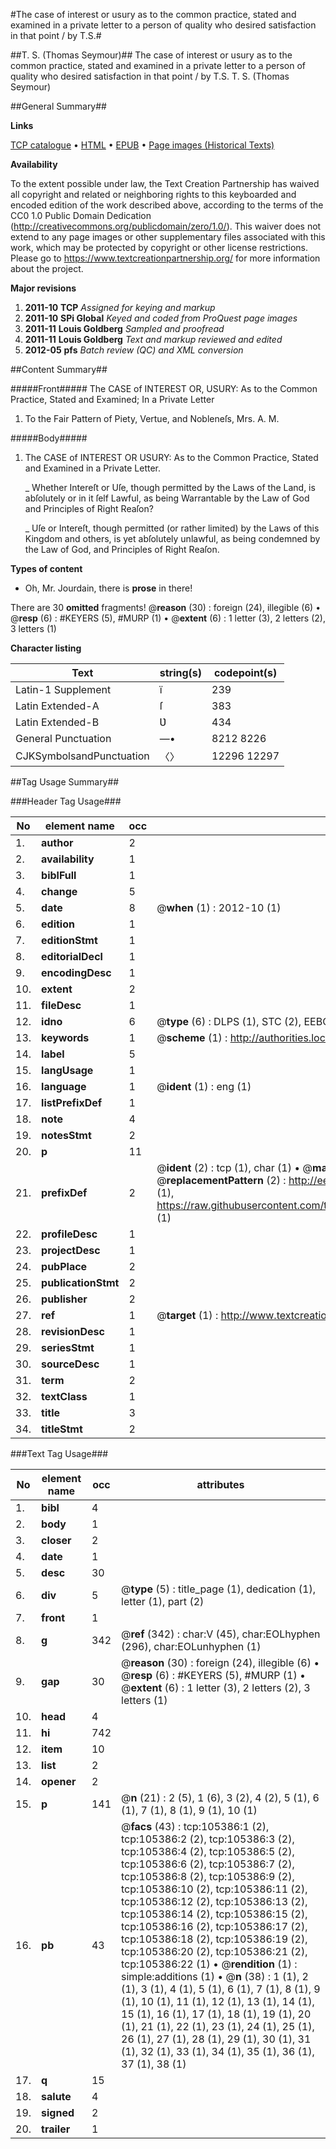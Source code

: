 #The case of interest or usury as to the common practice, stated and examined in a private letter to a person of quality who desired satisfaction in that point / by T.S.#

##T. S. (Thomas Seymour)##
The case of interest or usury as to the common practice, stated and examined in a private letter to a person of quality who desired satisfaction in that point / by T.S.
T. S. (Thomas Seymour)

##General Summary##

**Links**

[TCP catalogue](http://www.ota.ox.ac.uk/tcp/)  • 
[HTML](http://tei.it.ox.ac.uk/tcp/Texts-HTML/free/A59/A59405.html)  • 
[EPUB](http://tei.it.ox.ac.uk/tcp/Texts-EPUB/free/A59/A59405.epub) • 
[Page images (Historical Texts)](https://historicaltexts.jisc.ac.uk/eebo-16412898e)

**Availability**

To the extent possible under law, the Text Creation Partnership has waived all copyright and related or neighboring rights to this keyboarded and encoded edition of the work described above, according to the terms of the CC0 1.0 Public Domain Dedication (http://creativecommons.org/publicdomain/zero/1.0/). This waiver does not extend to any page images or other supplementary files associated with this work, which may be protected by copyright or other license restrictions. Please go to https://www.textcreationpartnership.org/ for more information about the project.

**Major revisions**

1. __2011-10__ __TCP__ *Assigned for keying and markup*
1. __2011-10__ __SPi Global__ *Keyed and coded from ProQuest page images*
1. __2011-11__ __Louis Goldberg__ *Sampled and proofread*
1. __2011-11__ __Louis Goldberg__ *Text and markup reviewed and edited*
1. __2012-05__ __pfs__ *Batch review (QC) and XML conversion*

##Content Summary##

#####Front#####
The CASE of INTEREST OR, USURY: As to the Common Practice, Stated and Examined; In a Private Letter 
1. To the Fair Pattern of Piety, Vertue, and Nobleneſs, Mrs. A. M.

#####Body#####

1. The CASE of INTEREST OR USURY: As to the Common Practice, Stated and Examined in a Private Letter.

    _ Whether Intereſt or Uſe, though permitted by the Laws of the Land, is abſolutely or in it ſelf Lawful, as being Warrantable by the Law of God and Principles of Right Reaſon?

    _ Uſe or Intereſt, though permitted (or rather limited) by the Laws of this Kingdom and others, is yet abſolutely unlawful, as being condemned by the Law of God, and Principles of Right Reaſon.

**Types of content**

  * Oh, Mr. Jourdain, there is **prose** in there!

There are 30 **omitted** fragments! 
 @__reason__ (30) : foreign (24), illegible (6)  •  @__resp__ (6) : #KEYERS (5), #MURP (1)  •  @__extent__ (6) : 1 letter (3), 2 letters (2), 3 letters (1)

**Character listing**


|Text|string(s)|codepoint(s)|
|---|---|---|
|Latin-1 Supplement|ï|239|
|Latin Extended-A|ſ|383|
|Latin Extended-B|Ʋ|434|
|General Punctuation|—•|8212 8226|
|CJKSymbolsandPunctuation|〈〉|12296 12297|

##Tag Usage Summary##

###Header Tag Usage###

|No|element name|occ|attributes|
|---|---|---|---|
|1.|__author__|2||
|2.|__availability__|1||
|3.|__biblFull__|1||
|4.|__change__|5||
|5.|__date__|8| @__when__ (1) : 2012-10 (1)|
|6.|__edition__|1||
|7.|__editionStmt__|1||
|8.|__editorialDecl__|1||
|9.|__encodingDesc__|1||
|10.|__extent__|2||
|11.|__fileDesc__|1||
|12.|__idno__|6| @__type__ (6) : DLPS (1), STC (2), EEBO-CITATION (1), OCLC (1), VID (1)|
|13.|__keywords__|1| @__scheme__ (1) : http://authorities.loc.gov/ (1)|
|14.|__label__|5||
|15.|__langUsage__|1||
|16.|__language__|1| @__ident__ (1) : eng (1)|
|17.|__listPrefixDef__|1||
|18.|__note__|4||
|19.|__notesStmt__|2||
|20.|__p__|11||
|21.|__prefixDef__|2| @__ident__ (2) : tcp (1), char (1)  •  @__matchPattern__ (2) : ([0-9\-]+):([0-9IVX]+) (1), (.+) (1)  •  @__replacementPattern__ (2) : http://eebo.chadwyck.com/downloadtiff?vid=$1&page=$2 (1), https://raw.githubusercontent.com/textcreationpartnership/Texts/master/tcpchars.xml#$1 (1)|
|22.|__profileDesc__|1||
|23.|__projectDesc__|1||
|24.|__pubPlace__|2||
|25.|__publicationStmt__|2||
|26.|__publisher__|2||
|27.|__ref__|1| @__target__ (1) : http://www.textcreationpartnership.org/docs/. (1)|
|28.|__revisionDesc__|1||
|29.|__seriesStmt__|1||
|30.|__sourceDesc__|1||
|31.|__term__|2||
|32.|__textClass__|1||
|33.|__title__|3||
|34.|__titleStmt__|2||


###Text Tag Usage###

|No|element name|occ|attributes|
|---|---|---|---|
|1.|__bibl__|4||
|2.|__body__|1||
|3.|__closer__|2||
|4.|__date__|1||
|5.|__desc__|30||
|6.|__div__|5| @__type__ (5) : title_page (1), dedication (1), letter (1), part (2)|
|7.|__front__|1||
|8.|__g__|342| @__ref__ (342) : char:V (45), char:EOLhyphen (296), char:EOLunhyphen (1)|
|9.|__gap__|30| @__reason__ (30) : foreign (24), illegible (6)  •  @__resp__ (6) : #KEYERS (5), #MURP (1)  •  @__extent__ (6) : 1 letter (3), 2 letters (2), 3 letters (1)|
|10.|__head__|4||
|11.|__hi__|742||
|12.|__item__|10||
|13.|__list__|2||
|14.|__opener__|2||
|15.|__p__|141| @__n__ (21) : 2 (5), 1 (6), 3 (2), 4 (2), 5 (1), 6 (1), 7 (1), 8 (1), 9 (1), 10 (1)|
|16.|__pb__|43| @__facs__ (43) : tcp:105386:1 (2), tcp:105386:2 (2), tcp:105386:3 (2), tcp:105386:4 (2), tcp:105386:5 (2), tcp:105386:6 (2), tcp:105386:7 (2), tcp:105386:8 (2), tcp:105386:9 (2), tcp:105386:10 (2), tcp:105386:11 (2), tcp:105386:12 (2), tcp:105386:13 (2), tcp:105386:14 (2), tcp:105386:15 (2), tcp:105386:16 (2), tcp:105386:17 (2), tcp:105386:18 (2), tcp:105386:19 (2), tcp:105386:20 (2), tcp:105386:21 (2), tcp:105386:22 (1)  •  @__rendition__ (1) : simple:additions (1)  •  @__n__ (38) : 1 (1), 2 (1), 3 (1), 4 (1), 5 (1), 6 (1), 7 (1), 8 (1), 9 (1), 10 (1), 11 (1), 12 (1), 13 (1), 14 (1), 15 (1), 16 (1), 17 (1), 18 (1), 19 (1), 20 (1), 21 (1), 22 (1), 23 (1), 24 (1), 25 (1), 26 (1), 27 (1), 28 (1), 29 (1), 30 (1), 31 (1), 32 (1), 33 (1), 34 (1), 35 (1), 36 (1), 37 (1), 38 (1)|
|17.|__q__|15||
|18.|__salute__|4||
|19.|__signed__|2||
|20.|__trailer__|1||
